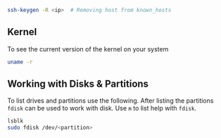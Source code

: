 

``` bash
ssh-keygen -R <ip>  # Removing host from known_hosts
```


## Kernel

To see the current version of the kernel on your system 

``` bash
uname -r
```

## Working with Disks & Partitions

To list drives and partitions use the following. After listing the partitions `fdisk` can be used to work with disk. Use `m` to list help with `fdisk`.

``` bash
lsblk
sudo fdisk /dev/<partition>
```
